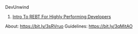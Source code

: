 DevUnwind


1. [Intro To REBT For Highly Performing Developers](https://github.com/JestVA/DevUnwind)

About: https://bit.ly/3sRVruo
Guidelines: https://bit.ly/3qMitAO
